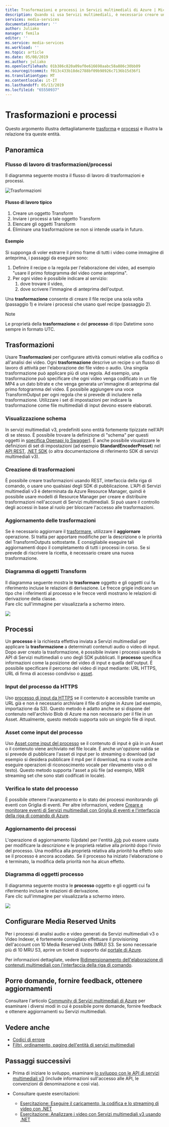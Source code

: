 ```yaml
---
title: Trasformazioni e processi in Servizi multimediali di Azure | Microsoft Docs
description: Quando si usa Servizi multimediali, è necessario creare un oggetto Transform per descrivere le regole o le specifiche per l'elaborazione dei video. Questo articolo offre una panoramica dell'oggetto Transform e del relativo utilizzo.
services: media-services
documentationcenter: ''
author: Juliako
manager: femila
editor: ''
ms.service: media-services
ms.workload: ''
ms.topic: article
ms.date: 05/08/2019
ms.author: juliako
ms.openlocfilehash: 01b386c820a09af0e616698aabc58a886c30bb09
ms.sourcegitcommit: f013c433b18de2788bf09b98926c7136b15d36f1
ms.translationtype: MT
ms.contentlocale: it-IT
ms.lasthandoff: 05/13/2019
ms.locfileid: "65550937"
---
```

# <a name="transforms-and-jobs"></a>Trasformazioni e processi

Questo argomento illustra dettagliatamente [trasforma](https://docs.microsoft.com/rest/api/media/transforms) e [processi](https://docs.microsoft.com/rest/api/media/jobs) e illustra la relazione tra queste entità. 

## <a name="overview"></a>Panoramica 

### <a name="transformsjobs-workflow"></a>Flusso di lavoro di trasformazioni/processi

Il diagramma seguente mostra il flusso di lavoro di trasformazioni e processi.

![Trasformazioni](./media/encoding/transforms-jobs.png)

#### <a name="typical-workflow"></a>Flusso di lavoro tipico

1. Creare un oggetto Transform 
2. Inviare i processi a tale oggetto Transform 
3. Elencare gli oggetti Transform 
4. Eliminare una trasformazione se non si intende usarla in futuro. 

#### <a name="example"></a>Esempio

Si supponga di voler estrarre il primo frame di tutti i video come immagine di anteprima, i passaggi da eseguire sono: 

1. Definire il recipe o la regola per l'elaborazione dei video, ad esempio "usare il primo fotogramma del video come anteprima". 
2. Per ogni video è possibile indicare al servizio: 
    1. dove trovare il video,  
    2. dove scrivere l'immagine di anteprima dell'output. 

Una **trasformazione** consente di creare il file recipe una sola volta (passaggio 1) e inviare i processi che usano quel recipe (passaggio 2).

> [!NOTE]
> Le proprietà della **trasformazione** e del **processo** di tipo Datetime sono sempre in formato UTC.

## <a name="transforms"></a>Trasformazioni

Usare **Trasformazioni** per configurare attività comuni relative alla codifica o all'analisi dei video. Ogni **trasformazione** descrive un recipe o un flusso di lavoro di attività per l'elaborazione dei file video o audio. Una singola trasformazione può applicare più di una regola. Ad esempio, una trasformazione può specificare che ogni video venga codificato in un file MP4 a un dato bitrate e che venga generata un'immagine di anteprima dal primo fotogramma del video. È possibile aggiungere una voce TransformOutput per ogni regola che si prevede di includere nella trasformazione. Utilizzare i set di impostazioni per indicare la trasformazione come file multimediali di input devono essere elaborati.

### <a name="viewing-schema"></a>Visualizzazione schema

In servizi multimediali v3, predefiniti sono entità fortemente tipizzate nell'API di se stesso. È possibile trovare la definizione di "schema" per questi oggetti in [specifica Openapi (o Swagger)](https://github.com/Azure/azure-rest-api-specs/tree/master/specification/mediaservices/resource-manager/Microsoft.Media/stable/2018-07-01). È anche possibile visualizzare le definizioni di set di impostazioni (ad esempio **StandardEncoderPreset**) nel [API REST](https://docs.microsoft.com/rest/api/media/transforms/createorupdate#standardencoderpreset), [.NET SDK](https://docs.microsoft.com/dotnet/api/microsoft.azure.management.media.models.standardencoderpreset?view=azure-dotnet) (o altra documentazione di riferimento SDK di servizi multimediali v3).

### <a name="creating-transforms"></a>Creazione di trasformazioni

È possibile creare trasformazioni usando REST, interfaccia della riga di comando, o usare uno qualsiasi degli SDK di pubblicazione. L'API di Servizi multimediali v3 è determinata da Azure Resource Manager, quindi è possibile usare modelli di Resource Manager per creare e distribuire trasformazioni nell'account di Servizi multimediali. Si può usare il controllo degli accessi in base al ruolo per bloccare l'accesso alle trasformazioni.

### <a name="updating-transforms"></a>Aggiornamento delle trasformazioni

Se è necessario aggiornare il [trasformare](https://docs.microsoft.com/rest/api/media/transforms), utilizzare il **aggiornare** operazione. Si tratta per apportare modifiche per la descrizione o le priorità del TransformOutputs sottostante. È consigliabile eseguire tali aggiornamenti dopo il completamento di tutti i processi in corso. Se si prevede di riscrivere la ricetta, è necessario creare una nuova trasformazione.

### <a name="transform-object-diagram"></a>Diagramma di oggetti Transform

Il diagramma seguente mostra le **trasformare** oggetto e gli oggetti cui fa riferimento incluse le relazioni di derivazione. Le frecce grigie indicano un tipo che i riferimenti al processo e le frecce verdi mostrano le relazioni di derivazione della classe.<br/>Fare clic sull'immagine per visualizzarla a schermo intero.  

<a href="./media/api-diagrams/transform-large.png" target="_blank"><img src="./media/api-diagrams/transform-small.png"></a> 

## <a name="jobs"></a>Processi

Un **processo** è la richiesta effettiva inviata a Servizi multimediali per applicare la **trasformazione** a determinati contenuti audio o video di input. Dopo aver creato la trasformazione, è possibile inviare i processi usando le API di Servizi multimediali o uno degli SDK pubblicati. Il **processo** specifica informazioni come la posizione del video di input e quella dell'output. È possibile specificare il percorso del video di input mediante: URL HTTPS, URL di firma di accesso condiviso o [asset](https://docs.microsoft.com/rest/api/media/assets).  

### <a name="job-input-from-https"></a>Input del processo da HTTPS

Uso [processo di input da HTTPS](job-input-from-http-how-to.md) se il contenuto è accessibile tramite un URL già e non è necessario archiviare il file di origine in Azure (ad esempio, importazione da S3). Questo metodo è adatto anche se si dispone del contenuto nell'archivio Blob di Azure ma non necessario per il file in un Asset. Attualmente, questo metodo supporta solo un singolo file di input.

### <a name="asset-as-job-input"></a>Asset come input del processo

Uso [Asset come input del processo](job-input-from-local-file-how-to.md) se il contenuto di input è già in un Asset o il contenuto viene archiviato nel file locale. È anche un'opzione valida se si prevede di pubblicare l'asset di input per lo streaming o download (ad esempio si desidera pubblicare il mp4 per il download, ma si vuole anche eseguire operazioni di riconoscimento vocale per rilevamento viso o di testo). Questo metodo supporta l'asset a più file (ad esempio, MBR streaming set che sono stati codificati in locale).

### <a name="checking-job-progress"></a>Verifica lo stato del processo

È possibile ottenere l'avanzamento e lo stato dei processi monitorando gli eventi con Griglia di eventi. Per altre informazioni, vedere [Creare e monitorare eventi di Servizi multimediali con Griglia di eventi e l'interfaccia della riga di comando di Azure](job-state-events-cli-how-to.md).

### <a name="updating-jobs"></a>Aggiornamento dei processi

L'operazione di aggiornamento (Update) per l'entità [Job](https://docs.microsoft.com/rest/api/media/jobs) può essere usata per modificare la *descrizione* e le proprietà relative alla *priorità* dopo l'invio del processo. Una modifica alla proprietà relativa alla *priorità* ha effetto solo se il processo è ancora accodato. Se il processo ha iniziato l'elaborazione o è terminato, la modifica della priorità non ha alcun effetto.

### <a name="job-object-diagram"></a>Diagramma di oggetti processo

Il diagramma seguente mostra le **processo** oggetto e gli oggetti cui fa riferimento incluse le relazioni di derivazione.<br/>Fare clic sull'immagine per visualizzarla a schermo intero.  

<a href="./media/api-diagrams/job-large.png" target="_blank"><img src="./media/api-diagrams/job-small.png"></a> 

## <a name="configure-media-reserved-units"></a>Configurare Media Reserved Units

Per i processi di analisi audio e video generati da Servizi multimediali v3 o Video Indexer, è fortemente consigliato effettuare il provisioning dell'account con 10 Media Reserved Units (MRU) S3. Se sono necessarie più di 10 MRU S3, aprire un ticket di supporto dal [portale di Azure](https://portal.azure.com/).

Per informazioni dettagliate, vedere [Ridimensionamento dell'elaborazione di contenuti multimediali con l'interfaccia della riga di comando](media-reserved-units-cli-how-to.md).

## <a name="ask-questions-give-feedback-get-updates"></a>Porre domande, fornire feedback, ottenere aggiornamenti

Consultare l'articolo [Community di Servizi multimediali di Azure](media-services-community.md) per esaminare i diversi modi in cui è possibile porre domande, fornire feedback e ottenere aggiornamenti su Servizi multimediali.

## <a name="see-also"></a>Vedere anche 

* [Codici di errore](https://docs.microsoft.com/rest/api/media/jobs/get#joberrorcode)
* [Filtri, ordinamento, paging dell'entità di servizi multimediali](entities-overview.md)

## <a name="next-steps"></a>Passaggi successivi

- Prima di iniziare lo sviluppo, esaminare [lo sviluppo con le API di servizi multimediali v3](media-services-apis-overview.md) (include informazioni sull'accesso alle API, le convenzioni di denominazione e così via).
- Consultare queste esercitazioni:

    - [Esercitazione: Eseguire il caricamento, la codifica e lo streaming di video con .NET](stream-files-tutorial-with-api.md)
    - [Esercitazione: Analizzare i video con Servizi multimediali v3 usando .NET](analyze-videos-tutorial-with-api.md)
